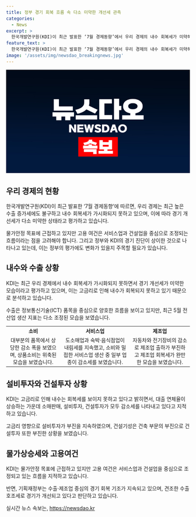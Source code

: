 ```yaml
---
title: 정부 경기 회복 흐름 속 다소 미약한 개선세 관측
categories:
  - News
excerpt: >
  한국개발연구원(KDI)이 최근 발표한 ‘7월 경제동향’에서 우리 경제의 내수 회복세가 미약하다고 진단했다. 내수 부진과 고금리로 인한 영향으로 소매 및 건설투자가 감소하고, 제조업 생산과 출하도 둔화되고 있으며, 수출은 일부 품목을 중심으로 호조가 있지만 경기 부진이 여전한 상황이다. 정부와 KDI의 경기 평가가 상이하며, KDI의 부정적 진단에 관심이 쏠리고 있다.
feature_text: >
  한국개발연구원(KDI)이 최근 발표한 ‘7월 경제동향’에서 우리 경제의 내수 회복세가 미약하다고 진단했다. 내수 부진과 고금리로 인한 영향으로 소매 및 건설투자가 감소하고, 제조업 생산과 출하도 둔화되고 있으며, 수출은 일부 품목을 중심으로 호조가 있지만 경기 부진이 여전한 상황이다. 정부와 KDI의 경기 평가가 상이하며, KDI의 부정적 진단에 관심이 쏠리고 있다.
image: '/assets/img/newsdao_breakingnews.jpg'
---
```


<p><img src="/assets/img/newsdao_breakingnews.jpg" alt="koreaapp 속보" /></p>

<h2 data-ke-size="size26">우리 경제의 현황</h2>

<p data-ke-size="size16">한국개발연구원(KDI)이 최근 발표한 ‘7월 경제동향’에 따르면, 우리 경제는 최근 높은 수출 증가세에도 불구하고 내수 회복세가 가시화되지 못하고 있으며, 이에 따라 경기 개선세가 다소 미약한 상태라고 평가하고 있습니다.</p>

<p data-ke-size="size16">물가안정 목표에 근접하고 있지만 고용 여건은 서비스업과 건설업을 중심으로 조정되는 흐름이라는 점을 고려해야 합니다. 그리고 정부와 KDI의 경기 진단이 상이한 것으로 나타나고 있는데, 이는 정부의 평가에도 변화가 있을지 주목할 필요가 있습니다.</p>

<h2 data-ke-size="size26">내수와 수출 상황</h2>

<p data-ke-size="size16">KDI는 최근 우리 경제에서 내수 회복세가 가시화되지 못하면서 경기 개선세가 미약한 모습이라고 평가하고 있으며, 이는 고금리로 인해 내수가 회복되지 못하고 있기 때문으로 분석하고 있습니다.</p>

<p data-ke-size="size16">수출은 정보통신기술(ICT) 품목을 중심으로 양호한 흐름을 보이고 있지만, 최근 5월 전산업 생산 지표는 다소 조정된 모습을 보였습니다.</p>

<table>
    <tr>
        <td style="text-align: center; height: 17px;"><b>소비</b></td>
        <td style="text-align: center; height: 17px;"><b>서비스업</b></td>
        <td style="text-align: center; height: 17px;"><b>제조업</b></td>
    </tr>
    <tr>
        <td style="text-align: center; height: 17px;">대부분의 품목에서 상당한 감소 폭을 보였으며, 상품소비는 위축된 모습을 보였습니다.</td>
        <td style="text-align: center; height: 17px;">도소매업과 숙박·음식점업이 내림세를 지속했고, 소비와 밀접한 서비스업 생산 중 일부 업종이 감소세를 보였습니다.</td>
        <td style="text-align: center; height: 17px;">자동차와 전기장비의 감소로 제조업 출하가 부진하고 제조업 회복세가 완만한 모습을 보였습니다.</td>
    </tr>
</table>

<h2 data-ke-size="size26">설비투자와 건설투자 상황</h2>

<p data-ke-size="size16">KDI는 고금리로 인해 내수는 회복세를 보이지 못하고 있다고 밝히면서, 대출 연체율이 상승하는 가운데 소매판매, 설비투자, 건설투자가 모두 감소세를 나타내고 있다고 지적하고 있습니다.</p>

<p data-ke-size="size16">고금리 영향으로 설비투자가 부진을 지속하였으며, 건설기성은 건축 부문의 부진으로 건설투자 또한 부진한 상황을 보였습니다.</p>

<h2 data-ke-size="size26">물가상승세와 고용여건</h2>

<p data-ke-size="size16">KDI는 물가안정 목표에 근접하고 있지만 고용 여건은 서비스업과 건설업을 중심으로 조정되고 있는 흐름을 지적하고 있습니다.</p>

<p data-ke-size="size16">반면, 기획재정부는 수출·제조업 중심의 경기 회복 기조가 지속되고 있으며, 견조한 수출 호조세로 경기가 개선되고 있다고 판단하고 있습니다.</p>
실시간 뉴스 속보는, <a href="https://newsdao.kr" rel="dofollow">https://newsdao.kr</a>


